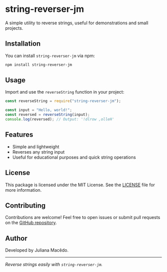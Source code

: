 # string-reverser-jm

A simple utility to reverse strings, useful for demonstrations and small projects.

## Installation

You can install `string-reverser-jm` via npm:

```bash
npm install string-reverser-jm
```

## Usage

Import and use the `reverseString` function in your project:

```javascript
const reverseString = require("string-reverser-jm");

const input = "Hello, world!";
const reversed = reverseString(input);
console.log(reversed); // Output: '!dlrow ,olleH'
```

## Features

- Simple and lightweight
- Reverses any string input
- Useful for educational purposes and quick string operations

## License

This package is licensed under the MIT License. See the [LICENSE](./LICENSE) file for more information.

## Contributing

Contributions are welcome! Feel free to open issues or submit pull requests on the [GitHub repository](https://github.com/seu-usuario/string-reverser-jm).

## Author

Developed by Juliana Macêdo.

---

_Reverse strings easily with `string-reverser-jm`._
